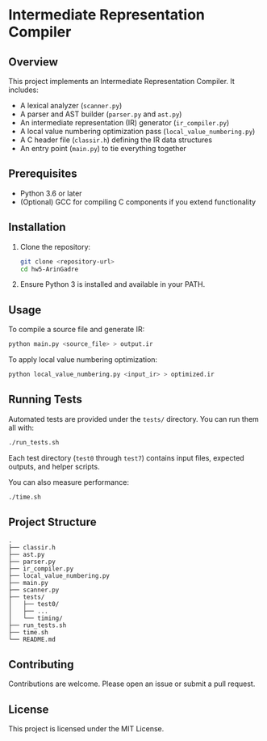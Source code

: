 # Intermediate Representation Compiler

## Overview

This project implements an Intermediate Representation Compiler. It includes:

- A lexical analyzer (`scanner.py`)
- A parser and AST builder (`parser.py` and `ast.py`)
- An intermediate representation (IR) generator (`ir_compiler.py`)
- A local value numbering optimization pass (`local_value_numbering.py`)
- A C header file (`classir.h`) defining the IR data structures
- An entry point (`main.py`) to tie everything together

## Prerequisites

- Python 3.6 or later
- (Optional) GCC for compiling C components if you extend functionality

## Installation

1. Clone the repository:
   ```bash
   git clone <repository-url>
   cd hw5-ArinGadre
   ```
2. Ensure Python 3 is installed and available in your PATH.

## Usage

To compile a source file and generate IR:

```bash
python main.py <source_file> > output.ir
```

To apply local value numbering optimization:

```bash
python local_value_numbering.py <input_ir> > optimized.ir
```

## Running Tests

Automated tests are provided under the `tests/` directory. You can run them all with:

```bash
./run_tests.sh
```

Each test directory (`test0` through `test7`) contains input files, expected outputs, and helper scripts.

You can also measure performance:

```bash
./time.sh
```

## Project Structure

```
.
├── classir.h
├── ast.py
├── parser.py
├── ir_compiler.py
├── local_value_numbering.py
├── main.py
├── scanner.py
├── tests/
│   ├── test0/
│   ├── ...
│   └── timing/
├── run_tests.sh
├── time.sh
└── README.md
```

## Contributing

Contributions are welcome. Please open an issue or submit a pull request.

## License

This project is licensed under the MIT License.